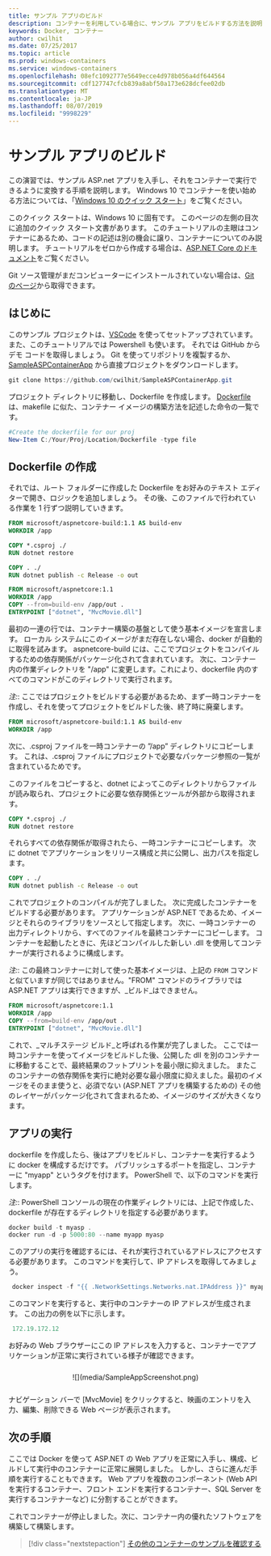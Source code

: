 ```yaml
---
title: サンプル アプリのビルド
description: コンテナーを利用している場合に、サンプル アプリをビルドする方法を説明します。
keywords: Docker, コンテナー
author: cwilhit
ms.date: 07/25/2017
ms.topic: article
ms.prod: windows-containers
ms.service: windows-containers
ms.openlocfilehash: 08efc1092777e5649ecce4d978b056a4df644564
ms.sourcegitcommit: cdf127747cfcb839a8abf50a173e628dcfee02db
ms.translationtype: MT
ms.contentlocale: ja-JP
ms.lasthandoff: 08/07/2019
ms.locfileid: "9998229"
---
```

# <a name="build-a-sample-app"></a>サンプル アプリのビルド

この演習では、サンプル ASP.net アプリを入手し、それをコンテナーで実行できるように変換する手順を説明します。 Windows 10 でコンテナーを使い始める方法については、「[Windows 10 のクイック スタート](./quick-start-windows-10.md)」をご覧ください。

このクイック スタートは、Windows 10 に固有です。 このページの左側の目次に追加のクイック スタート文書があります。 このチュートリアルの主眼はコンテナーにあるため、コードの記述は別の機会に譲り、コンテナーについてのみ説明します。 チュートリアルをゼロから作成する場合は、[ASP.NET Core のドキュメント](https://docs.microsoft.com/aspnet/core/tutorials/first-mvc-app-xplat/)をご覧ください。

Git ソース管理がまだコンピューターにインストールされていない場合は、[Git のページ](https://git-scm.com/download)から取得できます。

## <a name="getting-started"></a>はじめに

このサンプル プロジェクトは、[VSCode](https://code.visualstudio.com/) を使ってセットアップされています。 また、このチュートリアルでは Powershell も使います。 それでは GitHub からデモ コードを取得しましょう。 Git を使ってリポジトリを複製するか、[SampleASPContainerApp](https://github.com/cwilhit/SampleASPContainerApp) から直接プロジェクトをダウンロードします。

```Powershell
git clone https://github.com/cwilhit/SampleASPContainerApp.git
```

プロジェクト ディレクトリに移動し、Dockerfile を作成します。 [Dockerfile](https://docs.docker.com/engine/reference/builder/) は、makefile に似た、コンテナー イメージの構築方法を記述した命令の一覧です。

```Powershell
#Create the dockerfile for our proj
New-Item C:/Your/Proj/Location/Dockerfile -type file
```

## <a name="writing-our-dockerfile"></a>Dockerfile の作成

それでは、ルート フォルダーに作成した Dockerfile をお好みのテキスト エディターで開き、ロジックを追加しましょう。 その後、このファイルで行われている作業を 1 行ずつ説明していきます。

```Dockerfile
FROM microsoft/aspnetcore-build:1.1 AS build-env
WORKDIR /app

COPY *.csproj ./
RUN dotnet restore

COPY . ./
RUN dotnet publish -c Release -o out

FROM microsoft/aspnetcore:1.1
WORKDIR /app
COPY --from=build-env /app/out .
ENTRYPOINT ["dotnet", "MvcMovie.dll"]
```

最初の一連の行では、コンテナー構築の基盤として使う基本イメージを宣言します。 ローカル システムにこのイメージがまだ存在しない場合、docker が自動的に取得を試みます。 aspnetcore-build には、ここでプロジェクトをコンパイルするための依存関係がパッケージ化されて含まれています。 次に、コンテナー内の作業ディレクトリを "/app" に変更します。これにより、dockerfile 内のすべてのコマンドがこのディレクトリで実行されます。

_注:_: ここではプロジェクトをビルドする必要があるため、まず一時コンテナーを作成し、それを使ってプロジェクトをビルドした後、終了時に廃棄します。

```Dockerfile
FROM microsoft/aspnetcore-build:1.1 AS build-env
WORKDIR /app
```

次に、.csproj ファイルを一時コンテナーの ”/app” ディレクトリにコピーします。 これは、.csproj ファイルにプロジェクトで必要なパッケージ参照の一覧が含まれているためです。

このファイルをコピーすると、dotnet によってこのディレクトリからファイルが読み取られ、プロジェクトに必要な依存関係とツールが外部から取得されます。

```Dockerfile
COPY *.csproj ./
RUN dotnet restore
```

それらすべての依存関係が取得されたら、一時コンテナーにコピーします。 次に dotnet でアプリケーションをリリース構成と共に公開し、出力パスを指定します。

```Dockerfile
COPY . ./
RUN dotnet publish -c Release -o out
```

これでプロジェクトのコンパイルが完了しました。 次に完成したコンテナーをビルドする必要があります。 アプリケーションが ASP.NET であるため、イメージとそれらのライブラリをソースとして指定します。 次に、一時コンテナーの出力ディレクトリから、すべてのファイルを最終コンテナーにコピーします。 コンテナーを起動したときに、先ほどコンパイルした新しい .dll を使用してコンテナーが実行されるように構成します。

_注:_: この最終コンテナーに対して使った基本イメージは、上記の ```FROM``` コマンドと似ていますが同じではありません。"FROM" コマンドのライブラリでは ASP.NET アプリは実行できますが、_ビルド_はできません。

```Dockerfile
FROM microsoft/aspnetcore:1.1
WORKDIR /app
COPY --from=build-env /app/out .
ENTRYPOINT ["dotnet", "MvcMovie.dll"]
```

これで、_マルチステージ ビルド_と呼ばれる作業が完了しました。 ここでは一時コンテナーを使ってイメージをビルドした後、公開した dll を別のコンテナーに移動することで、最終結果のフットプリントを最小限に抑えました。 またこのコンテナーの依存関係を実行に絶対必要な最小限度に抑えました。最初のイメージをそのまま使うと、必須でない (ASP.NET アプリを構築するための) その他のレイヤーがパッケージ化されて含まれるため、イメージのサイズが大きくなります。

## <a name="running-the-app"></a>アプリの実行

dockerfile を作成したら、後はアプリをビルドし、コンテナーを実行するように docker を構成するだけです。 パブリッシュするポートを指定し、コンテナーに "myapp" というタグを付けます。 PowerShell で、以下のコマンドを実行します。

_注:_: PowerShell コンソールの現在の作業ディレクトリには、上記で作成した、dockerfile が存在するディレクトリを指定する必要があります。

```Powershell
docker build -t myasp .
docker run -d -p 5000:80 --name myapp myasp
```

このアプリの実行を確認するには、それが実行されているアドレスにアクセスする必要があります。 このコマンドを実行して、IP アドレスを取得してみましょう。

```Powershell
 docker inspect -f "{{ .NetworkSettings.Networks.nat.IPAddress }}" myapp
```

このコマンドを実行すると、実行中のコンテナーの IP アドレスが生成されます。 この出力の例を以下に示します。

```Powershell
 172.19.172.12
```

お好みの Web ブラウザーにこの IP アドレスを入力すると、コンテナーでアプリケーションが正常に実行されている様子が確認できます。

<center style="margin: 25px">![](media/SampleAppScreenshot.png)</center>

ナビゲーション バーで [MvcMovie] をクリックすると、映画のエントリを入力、編集、削除できる Web ページが表示されます。

## <a name="next-steps"></a>次の手順

ここでは Docker を使って ASP.NET の Web アプリを正常に入手し、構成、ビルドして実行中のコンテナーに正常に展開しました。 しかし、さらに進んだ手順を実行することもできます。 Web アプリを複数のコンポーネント (Web API を実行するコンテナー、フロント エンドを実行するコンテナー、SQL Server を実行するコンテナーなど) に分割することができます。

これでコンテナーが停止しました。次に、コンテナー内の優れたソフトウェアを構築して構築します。

> [!div class="nextstepaction"]
> [その他のコンテナーのサンプルを確認する](../samples.md)

